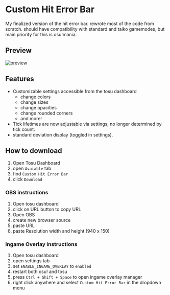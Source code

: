 # Custom Hit Error Bar

My finalized version of the hit error bar. rewrote most of the code from scratch.
should have compatibility with standard and taiko gamemodes, but main priority for this is osu!mania.

## Preview

![preview](https://github.com/user-attachments/assets/c7d348e1-7984-4e7e-b20e-cfa61737b4f3)

## Features

- Customizable settings accessible from the tosu dashboard
  - change colors
  - change sizes
  - change opacities
  - change rounded corners
  - and more!
- Tick lifetimes are now adjustable via settings, no longer determined by tick count.
- standard deviation display (toggled in settings).

## How to download

1. Open Tosu Dashboard
2. open `Avaiable` tab
3. find `Custom Hit Error Bar`
4. click `Download`

### OBS instructions

1. Open tosu dashboard
2. click on URL button to copy URL
3. Open OBS
4. create new browser source
5. paste URL
6. paste Resolution width and height (940 x 150)

### Ingame Overlay instructions

1. Open tosu dashboard
2. open settings tab
3. set `ENABLE_INGAME_OVERLAY` to `enabled`
4. restart both osu! and tosu
5. press `Ctrl + Shift + Space` to open ingame overlay manager
6. right click anywhere and select `Custom Hit Error Bar` in the dropdown menu
